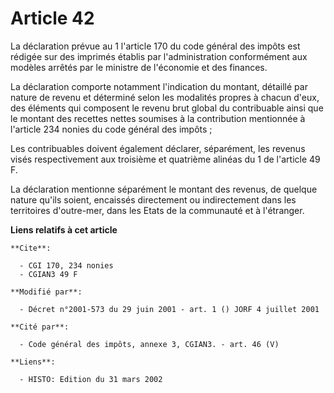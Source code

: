 # Article 42

La déclaration prévue au 1 l'article 170 du code général des impôts est rédigée sur des imprimés établis par l'administration
conformément aux modèles arrêtés par le ministre de l'économie et des finances.

La déclaration comporte notamment l'indication du montant, détaillé par nature de revenu et déterminé selon les modalités
propres à chacun d'eux, des éléments qui composent le revenu brut global du contribuable ainsi que le montant des recettes
nettes soumises à la contribution mentionnée à l'article 234 nonies du code général des impôts ;

Les contribuables doivent également déclarer, séparément, les revenus visés respectivement aux troisième et quatrième alinéas
du 1 de l'article 49 F.

La déclaration mentionne séparément le montant des revenus, de quelque nature qu'ils soient, encaissés directement ou
indirectement dans les territoires d'outre-mer, dans les Etats de la communauté et à l'étranger.

**Liens relatifs à cet article**

	**Cite**:

	  - CGI 170, 234 nonies
	  - CGIAN3 49 F

	**Modifié par**:

	  - Décret n°2001-573 du 29 juin 2001 - art. 1 () JORF 4 juillet 2001

	**Cité par**:

	  - Code général des impôts, annexe 3, CGIAN3. - art. 46 (V)

	**Liens**:

	  - HISTO: Edition du 31 mars 2002
